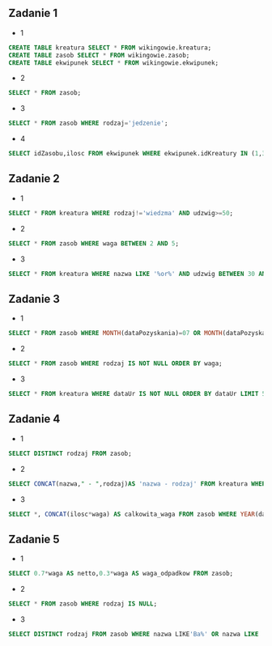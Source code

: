 ## Zadanie 1
* 1
```sql
CREATE TABLE kreatura SELECT * FROM wikingowie.kreatura;
CREATE TABLE zasob SELECT * FROM wikingowie.zasob;
CREATE TABLE ekwipunek SELECT * FROM wikingowie.ekwipunek;
```
* 2
```sql
SELECT * FROM zasob;
```
* 3
```sql
SELECT * FROM zasob WHERE rodzaj='jedzenie';
```
* 4
```sql
SELECT idZasobu,ilosc FROM ekwipunek WHERE ekwipunek.idKreatury IN (1,3,5);
```

## Zadanie 2
* 1
```sql
SELECT * FROM kreatura WHERE rodzaj!='wiedzma' AND udzwig>=50;
```
* 2
```sql
SELECT * FROM zasob WHERE waga BETWEEN 2 AND 5;
```
* 3
```sql
SELECT * FROM kreatura WHERE nazwa LIKE '%or%' AND udzwig BETWEEN 30 AND 70;
```
## Zadanie 3
* 1
```sql
SELECT * FROM zasob WHERE MONTH(dataPozyskania)=07 OR MONTH(dataPozyskania)=08;
```
* 2
```sql
SELECT * FROM zasob WHERE rodzaj IS NOT NULL ORDER BY waga;
```
* 3
```sql
SELECT * FROM kreatura WHERE dataUr IS NOT NULL ORDER BY dataUr LIMIT 5;
```
## Zadanie 4
* 1
```sql
SELECT DISTINCT rodzaj FROM zasob;
```
* 2
```sql
SELECT CONCAT(nazwa," - ",rodzaj)AS 'nazwa - rodzaj' FROM kreatura WHERE rodzaj LIKE 'wi%';
```
* 3
```sql
SELECT *, CONCAT(ilosc*waga) AS calkowita_waga FROM zasob WHERE YEAR(dataPozyskania) BETWEEN 2000 AND 2007;
```
## Zadanie 5
* 1
```sql
SELECT 0.7*waga AS netto,0.3*waga AS waga_odpadkow FROM zasob;
```
* 2
```sql
SELECT * FROM zasob WHERE rodzaj IS NULL;
```
* 3
```sql
SELECT DISTINCT rodzaj FROM zasob WHERE nazwa LIKE'Ba%' OR nazwa LIKE '%os' ORDER BY rodzaj;
```
